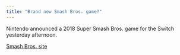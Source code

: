 ```yaml
---
title: "Brand new Smash Bros. game?"
---
```


Nintendo announced a 2018 Super Smash Bros. game for the Switch yesterday afternoon.

[Smash Bros. site](http://www.smashbros.com/en_US/index.html)
